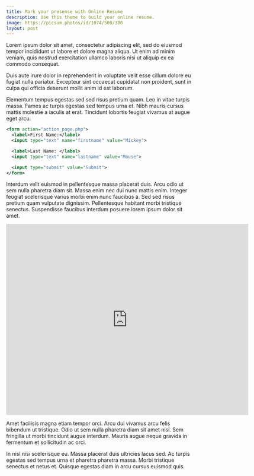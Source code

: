 ```yaml
---
title: Mark your presense with Online Resume 
description: Use this theme to build your online resume.
image: https://picsum.photos/id/1074/500/300
layout: post
---
```


Lorem ipsum dolor sit amet, consectetur adipiscing elit, sed do eiusmod tempor incididunt ut labore et dolore magna aliqua. Ut enim ad minim veniam, quis nostrud exercitation ullamco laboris nisi ut aliquip ex ea commodo consequat. 

Duis aute irure dolor in reprehenderit in voluptate velit esse cillum dolore eu fugiat nulla pariatur. Excepteur sint occaecat cupidatat non proident, sunt in culpa qui officia deserunt mollit anim id est laborum.

Elementum tempus egestas sed sed risus pretium quam. Leo in vitae turpis massa. Fames ac turpis egestas sed tempus urna et. Nibh mauris cursus mattis molestie a iaculis at erat. Tincidunt lobortis feugiat vivamus at augue eget arcu. 

``` xml
<form action="action_page.php">
  <label>First Name:</label>
  <input type="text" name="firstname" value="Mickey">

  <label>Last Name: </label>
  <input type="text" name="lastname" value="Mouse">

  <input type="submit" value="Submit">
</form>
```

Interdum velit euismod in pellentesque massa placerat duis. Arcu odio ut sem nulla pharetra diam sit. Massa enim nec dui nunc mattis enim. Integer feugiat scelerisque varius morbi enim nunc faucibus a. Sed sed risus pretium quam vulputate dignissim. Pellentesque habitant morbi tristique senectus. Suspendisse faucibus interdum posuere lorem ipsum dolor sit amet.


<iframe width="654" height="515" src="https://www.youtube.com/embed/YE7VzlLtp-4" frameborder="0" allow="accelerometer; autoplay; clipboard-write; encrypted-media; gyroscope; picture-in-picture" allowfullscreen></iframe>

Amet facilisis magna etiam tempor orci. Arcu dui vivamus arcu felis bibendum ut tristique. Odio ut sem nulla pharetra diam sit amet nisl. Sem fringilla ut morbi tincidunt augue interdum. Mauris augue neque gravida in fermentum et sollicitudin ac orci. 

In nisl nisi scelerisque eu. Massa placerat duis ultricies lacus sed. Ac turpis egestas sed tempus urna et pharetra pharetra massa. Morbi tristique senectus et netus et. Quisque egestas diam in arcu cursus euismod quis.